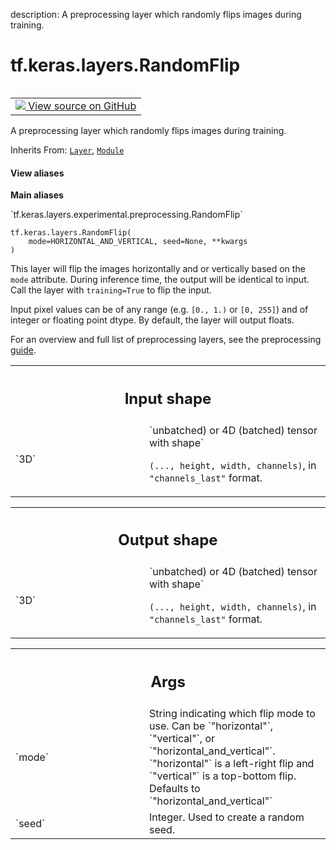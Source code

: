 description: A preprocessing layer which randomly flips images during training.

<div itemscope itemtype="http://developers.google.com/ReferenceObject">
<meta itemprop="name" content="tf.keras.layers.RandomFlip" />
<meta itemprop="path" content="Stable" />
<meta itemprop="property" content="__init__"/>
</div>

# tf.keras.layers.RandomFlip

<!-- Insert buttons and diff -->

<table class="tfo-notebook-buttons tfo-api nocontent" align="left">
<td>
  <a target="_blank" href="https://github.com/keras-team/keras/tree/v2.15.0/keras/layers/preprocessing/image_preprocessing.py#L394-L495">
    <img src="https://www.tensorflow.org/images/GitHub-Mark-32px.png" />
    View source on GitHub
  </a>
</td>
</table>



A preprocessing layer which randomly flips images during training.

Inherits From: [`Layer`](../../../tf/keras/layers/Layer.md), [`Module`](../../../tf/Module.md)

<section class="expandable">
  <h4 class="showalways">View aliases</h4>
  <p>
<b>Main aliases</b>
<p>`tf.keras.layers.experimental.preprocessing.RandomFlip`</p>
</p>
</section>

<pre class="devsite-click-to-copy prettyprint lang-py tfo-signature-link">
<code>tf.keras.layers.RandomFlip(
    mode=HORIZONTAL_AND_VERTICAL, seed=None, **kwargs
)
</code></pre>



<!-- Placeholder for "Used in" -->

This layer will flip the images horizontally and or vertically based on the
`mode` attribute. During inference time, the output will be identical to
input. Call the layer with `training=True` to flip the input.

Input pixel values can be of any range (e.g. `[0., 1.)` or `[0, 255]`) and
of integer or floating point dtype.
By default, the layer will output floats.

For an overview and full list of preprocessing layers, see the preprocessing
[guide](https://www.tensorflow.org/guide/keras/preprocessing_layers).

<!-- Tabular view -->
 <table class="responsive fixed orange">
<colgroup><col width="214px"><col></colgroup>
<tr><th colspan="2"><h2 class="add-link">Input shape</h2></th></tr>

<tr>
<td>
`3D`<a id="3D"></a>
</td>
<td>
`unbatched) or 4D (batched) tensor with shape`

`(..., height, width, channels)`, in `"channels_last"` format.
</td>
</tr>
</table>



<!-- Tabular view -->
 <table class="responsive fixed orange">
<colgroup><col width="214px"><col></colgroup>
<tr><th colspan="2"><h2 class="add-link">Output shape</h2></th></tr>

<tr>
<td>
`3D`<a id="3D"></a>
</td>
<td>
`unbatched) or 4D (batched) tensor with shape`

`(..., height, width, channels)`, in `"channels_last"` format.
</td>
</tr>
</table>



<!-- Tabular view -->
 <table class="responsive fixed orange">
<colgroup><col width="214px"><col></colgroup>
<tr><th colspan="2"><h2 class="add-link">Args</h2></th></tr>

<tr>
<td>
`mode`<a id="mode"></a>
</td>
<td>
String indicating which flip mode to use. Can be `"horizontal"`,
`"vertical"`, or `"horizontal_and_vertical"`. `"horizontal"` is a
left-right flip and `"vertical"` is a top-bottom flip. Defaults to
`"horizontal_and_vertical"`
</td>
</tr><tr>
<td>
`seed`<a id="seed"></a>
</td>
<td>
Integer. Used to create a random seed.
</td>
</tr>
</table>



